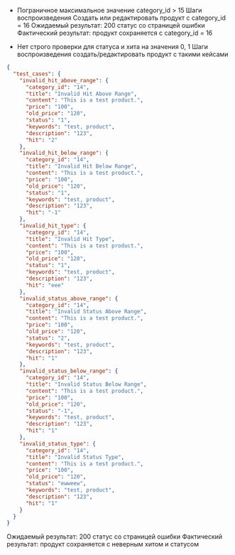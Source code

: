 - Пограничное максимальное значение category_id > 15 
Шаги воспроизведения
Создать или редактировать продукт с category_id = 16
Ожидаемый результат: 200 статус со страницей ошибки
Фактический результат: продукт сохраняется с category_id = 16

- Нет строго проверки для статуса и хита на значения 0, 1
Шаги воспроизведения создать/редактировать продукт с такими кейсами
```json
{
  "test_cases": {
    "invalid_hit_above_range": {
      "category_id": "14",
      "title": "Invalid Hit Above Range",
      "content": "This is a test product.",
      "price": "100",
      "old_price": "120",
      "status": "1",
      "keywords": "test, product",
      "description": "123",
      "hit": "2"
    },
    "invalid_hit_below_range": {
      "category_id": "14",
      "title": "Invalid Hit Below Range",
      "content": "This is a test product.",
      "price": "100",
      "old_price": "120",
      "status": "1",
      "keywords": "test, product",
      "description": "123",
      "hit": "-1"
    },
    "invalid_hit_type": {
      "category_id": "14",
      "title": "Invalid Hit Type",
      "content": "This is a test product.",
      "price": "100",
      "old_price": "120",
      "status": "1",
      "keywords": "test, product",
      "description": "123",
      "hit": "eee"
    },
    "invalid_status_above_range": {
      "category_id": "14",
      "title": "Invalid Status Above Range",
      "content": "This is a test product.",
      "price": "100",
      "old_price": "120",
      "status": "2",
      "keywords": "test, product",
      "description": "123",
      "hit": "1"
    },
    "invalid_status_below_range": {
      "category_id": "14",
      "title": "Invalid Status Below Range",
      "content": "This is a test product.",
      "price": "100",
      "old_price": "120",
      "status": "-1",
      "keywords": "test, product",
      "description": "123",
      "hit": "1"
    },
    "invalid_status_type": {
      "category_id": "14",
      "title": "Invalid Status Type",
      "content": "This is a test product.",
      "price": "100",
      "old_price": "120",
      "status": "ewweew",
      "keywords": "test, product",
      "description": "123",
      "hit": "1"
    }
  }
}
```
Ожидаемый результат: 200 статус со страницей ошибки
Фактический результат: продукт сохраняется с неверным хитом и статусом

